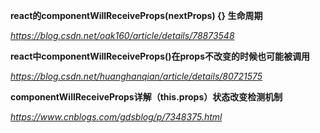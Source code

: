 **react的componentWillReceiveProps(nextProps) {} 生命周期**

*https://blog.csdn.net/oak160/article/details/78873548*



**react中componentWillReceiveProps()在props不改变的时候也可能被调用**

*https://blog.csdn.net/huanghanqian/article/details/80721575*



**componentWillReceiveProps详解（this.props）状态改变检测机制**

*https://www.cnblogs.com/gdsblog/p/7348375.html*

